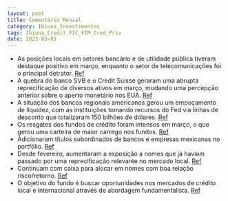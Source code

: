 ```yaml
---
layout: post
title: Comentário Mensal
category: Ibiuna_Investimentos
tags: Ibiuna_Credit_FIC_FIM_Cred_Priv
date: 2023-03-01
---
```


- As posições locais em setores bancário e de utilidade pública tiveram destaque positivo em março, enquanto o setor de telecomunicações foi o principal detrator.
<a href="#" onclick="search_on_pdf('Ibiuna Credit FIC FIM Cred PrivComentário MensalPerformance de marçoAs posições locais foram de')">Ref</a>
- A quebra do banco SVB e o Credit Suisse geraram uma abrupta reprecificação de diversos ativos em março, mudando uma percepção anterior sobre o aperto monetário nos EUA.
<a href="#" onclick="search_on_pdf('aumento da probabilidade de uma recessão na economia norte-americana. Essaincerteza acerca da ativi')">Ref</a>
- A situação dos bancos regionais americanos gerou um empoçamento de liquidez, com as instituições tomando recursos do Fed via linhas de desconto que totalizaram 150 bilhões de dólares.
<a href="#" onclick="search_on_pdf('americanos gerou um empoçamento de liquidez, com as instituições tomando recursosdo Fed via linhas ')">Ref</a>
- Os resgates dos fundos de crédito foram intensos em março, o que gerou uma carteira de maior carrego nos fundos.
<a href="#" onclick="search_on_pdf('de capital.Os resgates dos fundos de crédito foram até mais intensos que os dois primeirosmeses do')">Ref</a>
- Adicionaram títulos subordinados de bancos e empresas mexicanas no portfólio.
<a href="#" onclick="search_on_pdf('especialmente baratos. Adicionamos particularmente títulos subordinados de bancos eempresas mexican')">Ref</a>
- Desde fevereiro, aumentaram a exposição a nomes que já haviam passado por uma reprecificação relevante no mercado local.
<a href="#" onclick="search_on_pdf('afetaram a performance dos nossos fundos de crédito, principalmente em três nomesque temos na carte')">Ref</a>
- Continuam com caixa para alocar em nomes com boa relação risco/retorno.
<a href="#" onclick="search_on_pdf('outra rodada de ajustes de preços, caso os fundos precisem vender ativos para fazerfrente a resgate')">Ref</a>
- O objetivo do fundo é buscar oportunidades nos mercados de crédito local e internacional através de abordagem fundamentalista.
<a href="#" onclick="search_on_pdf('Objetivo do FundoIbiuna Credit FIC FIM CP é um fundo multimercado dedicado ao mercado de crédito pr')">Ref</a>
